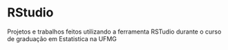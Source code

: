 # RStudio
Projetos e trabalhos feitos utilizando a ferramenta RSTudio durante o curso de graduação em Estatistica na UFMG

